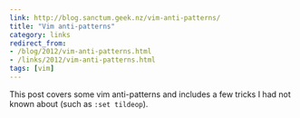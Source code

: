 ```yaml
---
link: http://blog.sanctum.geek.nz/vim-anti-patterns/
title: "Vim anti-patterns"
category: links
redirect_from:
- /blog/2012/vim-anti-patterns.html
- /links/2012/vim-anti-patterns.html
tags: [vim]
---
```


This post covers some vim anti-patterns and includes a few tricks I had not
known about (such as `:set tildeop`).
